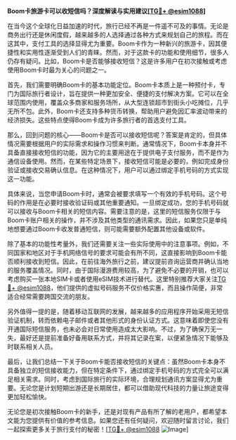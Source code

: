 **Boom卡旅游卡可以收短信吗？深度解读与实用建议[[TG💪+ @esim1088](https://t.me/s/esim1088)]**

在当今这个全球化日益加速的时代，旅行已经不再是一件遥不可及的事情。无论是商务出行还是休闲度假，越来越多的人选择通过各种方式来规划自己的旅程。而在这其中，支付工具的选择显得尤为重要。Boom卡作为一种新兴的旅游卡，因其便捷性和实用性逐渐受到人们的青睐。然而，对于这款卡的功能和使用细节，很多人仍存有疑问。比如，Boom卡是否能够接收短信？这是许多用户在初次接触或考虑使用Boom卡时最为关心的问题之一。

首先，我们需要明确Boom卡的基本功能定位。Boom卡本质上是一种预付卡，专门为国际旅行者设计，旨在提供一种更加安全、便捷的支付解决方案。它可以在全球范围内使用，覆盖众多商家和服务场所，从大型连锁超市到街头小吃摊位，几乎无所不包。此外，Boom卡还支持多种货币转换，帮助用户避免因汇率波动带来的经济损失。这些特点使得Boom卡成为许多旅行者的首选支付工具。

那么，回到问题的核心——Boom卡是否可以接收短信呢？答案是肯定的，但具体情况需要根据用户的实际需求和操作习惯来判断。通常情况下，Boom卡本身并不具备直接接收短信的功能，因为它的主要用途在于提供电子支付服务，而不是作为通信设备使用。然而，在某些特定场景下，接收短信可能是必要的，例如完成身份验证或接收交易确认信息。在这种情况下，用户可以通过绑定手机号码的方式实现这一功能。

具体来说，当您申请Boom卡时，通常会被要求填写一个有效的手机号码。这个号码的作用是在必要时接收验证码或其他重要通知。一旦绑定成功，您的手机号码就可以接收与Boom卡相关的短信内容。需要注意的是，这里的短信服务仅限于与Boom卡账户相关的操作，并不涉及其他类型的通讯需求。因此，如果您只是单纯地想要通过Boom卡收发普通短信，则可能需要额外配置其他设备或软件。

除了基本的功能性考量外，我们还需要关注一些实际使用中的注意事项。例如，不同国家和地区对于手机网络信号的要求可能会有所不同，这直接影响到Boom卡能否顺利接收到短信。因此，在前往海外旅行之前，建议提前咨询运营商并确认当地的服务覆盖情况。同时，由于国际漫游费用较高，为了避免不必要的开销，也可以考虑购买一张本地SIM卡或者使用eSIM技术进行替代。这里特别推荐大家关注[TG💪+ @esim1088](https://t.me/s/esim1088)，他们提供的虚拟号码服务不仅价格实惠，而且操作简便，非常适合经常需要跨国交流的朋友。

另外值得一提的是，随着移动互联网的发展，越来越多的应用程序开始采用无短信验证机制，转而依赖电子邮件或者其他形式的身份认证方式。这意味着即使您没有开通国际短信服务，也未必会对日常使用造成太大影响。不过，为了确保万无一失，最好还是提前准备好备用联系方式，并将其记录在案，以便紧急情况下能够及时联系相关人员。

最后，让我们总结一下关于Boom卡能否接收短信的关键点：虽然Boom卡本身不具备独立的短信接收能力，但在特定条件下，通过绑定手机号码的方式完全可以满足相关需求。同时，考虑到国际旅行的实际环境，合理规划通讯方案显得尤为重要。无论您是计划短期出游还是长期居住，都可以借助现代科技的力量让旅途变得更加轻松愉快。

无论您是初次接触Boom卡的新手，还是对现有产品有所了解的老用户，都希望本文能为您提供有价值的参考信息。如果您还有任何疑问，欢迎随时留言讨论，我们一起探索更多关于旅行支付的秘密！[[TG💪+ @esim1088](https://t.me/s/esim1088) ![Image](https://i.postimg.cc/4NQfJmqS/Snipaste-2025-05-13-00-14-12.png)]
